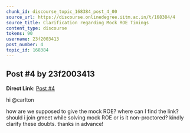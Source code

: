 ```yaml
---
chunk_id: discourse_topic_168384_post_4_00
source_url: https://discourse.onlinedegree.iitm.ac.in/t/168384/4
source_title: Clarification regarding Mock ROE Timings
content_type: discourse
tokens: 90
username: 23f2003413
post_number: 4
topic_id: 168384
---
```


## Post #4 by 23f2003413

**Direct Link**: [Post #4](https://discourse.onlinedegree.iitm.ac.in/t/168384/4)

hi @carlton

how are we supposed to give the mock ROE? where can I find the link? should i join gmeet while solving mock ROE or is it non-proctored? kindly clarify these doubts. thanks in advance!
